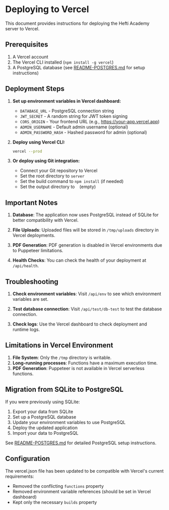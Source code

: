 # Deploying to Vercel

This document provides instructions for deploying the Hefti Academy server to Vercel.

## Prerequisites

1. A Vercel account
2. The Vercel CLI installed (`npm install -g vercel`)
3. A PostgreSQL database (see [README-POSTGRES.md](README-POSTGRES.md) for setup instructions)

## Deployment Steps

1. **Set up environment variables in Vercel dashboard:**
   - `DATABASE_URL` - PostgreSQL connection string
   - `JWT_SECRET` - A random string for JWT token signing
   - `CORS_ORIGIN` - Your frontend URL (e.g., https://your-app.vercel.app)
   - `ADMIN_USERNAME` - Default admin username (optional)
   - `ADMIN_PASSWORD_HASH` - Hashed password for admin (optional)

2. **Deploy using Vercel CLI:**
   ```bash
   vercel --prod
   ```

3. **Or deploy using Git integration:**
   - Connect your Git repository to Vercel
   - Set the root directory to `server`
   - Set the build command to `npm install` (if needed)
   - Set the output directory to ` ` (empty)

## Important Notes

1. **Database**: The application now uses PostgreSQL instead of SQLite for better compatibility with Vercel.

2. **File Uploads**: Uploaded files will be stored in `/tmp/uploads` directory in Vercel deployments.

3. **PDF Generation**: PDF generation is disabled in Vercel environments due to Puppeteer limitations.

4. **Health Checks**: You can check the health of your deployment at `/api/health`.

## Troubleshooting

1. **Check environment variables**: Visit `/api/env` to see which environment variables are set.

2. **Test database connection**: Visit `/api/test/db-test` to test the database connection.

3. **Check logs**: Use the Vercel dashboard to check deployment and runtime logs.

## Limitations in Vercel Environment

1. **File System**: Only the `/tmp` directory is writable.
2. **Long-running processes**: Functions have a maximum execution time.
3. **PDF Generation**: Puppeteer is not available in Vercel serverless functions.

## Migration from SQLite to PostgreSQL

If you were previously using SQLite:

1. Export your data from SQLite
2. Set up a PostgreSQL database
3. Update your environment variables to use PostgreSQL
4. Deploy the updated application
5. Import your data to PostgreSQL

See [README-POSTGRES.md](README-POSTGRES.md) for detailed PostgreSQL setup instructions.

## Configuration

The vercel.json file has been updated to be compatible with Vercel's current requirements:
- Removed the conflicting `functions` property
- Removed environment variable references (should be set in Vercel dashboard)
- Kept only the necessary `builds` property